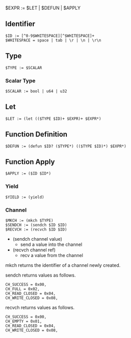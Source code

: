 
$EXPR := $LET | $DEFUN | $APPLY

## Identifier

```
$ID := [^0-9$WHITESPACE][^$WHITESPACE]+
$WHITESPACE = space | tab | \r | \n | \r\n
```

## Type

```
$TYPE := $SCALAR
```

### Scalar Type

```
$SCALAR := bool | u64 | u32
```

## Let

```
$LET := (let (($TYPE $ID)+ $EXPR)+ $EXPR*)
```

## Function Definition

```
$DEFUN := (defun $ID? ($TYPE*) (($TYPE $ID)*) $EXPR*)
```

## Function Apply

```
$APPLY := ($ID $ID*)
```

### Yield

```
$YIELD := (yield)
```

### Channel

```
$MKCH := (mkch $TYPE)
$SENDCH := (sendch $ID $ID)
$RECVCH := (recvch $ID $ID)
```

- (sendch channel value)
  - send a value into the channel
- (recvch channel ref)
  - recv a value from the channel

mkch returns the identifier of a channel newly created.

sendch returns values as follows.

```
CH_SUCCESS = 0x00,
CH_FULL = 0x02,
CH_READ_CLOSED = 0x04,
CH_WRITE_CLOSED = 0x08,
```

recvch returns values as follows.

```
CH_SUCCESS = 0x00,
CH_EMPTY = 0x01,
CH_READ_CLOSED = 0x04,
CH_WRITE_CLOSED = 0x08,
```